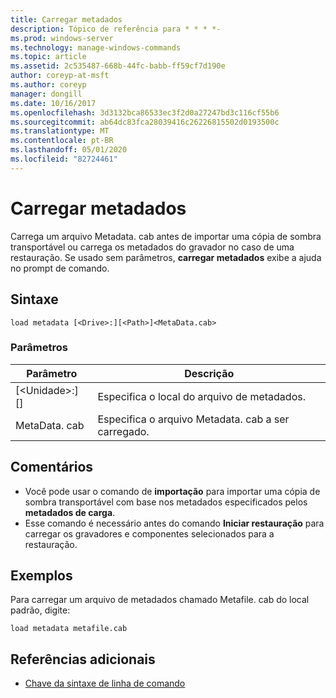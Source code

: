 ```yaml
---
title: Carregar metadados
description: Tópico de referência para * * * *-
ms.prod: windows-server
ms.technology: manage-windows-commands
ms.topic: article
ms.assetid: 2c535487-668b-44fc-babb-ff59cf7d190e
author: coreyp-at-msft
ms.author: coreyp
manager: dongill
ms.date: 10/16/2017
ms.openlocfilehash: 3d3132bca86533ec3f2d0a27247bd3c116cf55b6
ms.sourcegitcommit: ab64dc83fca28039416c26226815502d0193500c
ms.translationtype: MT
ms.contentlocale: pt-BR
ms.lasthandoff: 05/01/2020
ms.locfileid: "82724461"
---
```

# <a name="load-metadata"></a>Carregar metadados



Carrega um arquivo Metadata. cab antes de importar uma cópia de sombra transportável ou carrega os metadados do gravador no caso de uma restauração. Se usado sem parâmetros, **carregar metadados** exibe a ajuda no prompt de comando.



## <a name="syntax"></a>Sintaxe

```
load metadata [<Drive>:][<Path>]<MetaData.cab>
```

### <a name="parameters"></a>Parâmetros

|Parâmetro|Descrição|
|---------|-----------|
|[\<Unidade>:] [<Path>]|Especifica o local do arquivo de metadados.|
|MetaData. cab|Especifica o arquivo Metadata. cab a ser carregado.|

## <a name="remarks"></a>Comentários

-   Você pode usar o comando de **importação** para importar uma cópia de sombra transportável com base nos metadados especificados pelos **metadados de carga**.
-   Esse comando é necessário antes do comando **Iniciar restauração** para carregar os gravadores e componentes selecionados para a restauração.

## <a name="examples"></a>Exemplos

Para carregar um arquivo de metadados chamado Metafile. cab do local padrão, digite:
```
load metadata metafile.cab
```

## <a name="additional-references"></a>Referências adicionais

- [Chave da sintaxe de linha de comando](command-line-syntax-key.md)